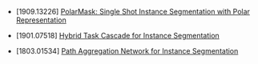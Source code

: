 - [1909.13226] [PolarMask: Single Shot Instance Segmentation with Polar Representation](https://arxiv.org/abs/1909.13226)

- [1901.07518] [Hybrid Task Cascade for Instance Segmentation](https://arxiv.org/abs/1901.07518)

- [1803.01534] [Path Aggregation Network for Instance Segmentation](https://arxiv.org/abs/1803.01534)
